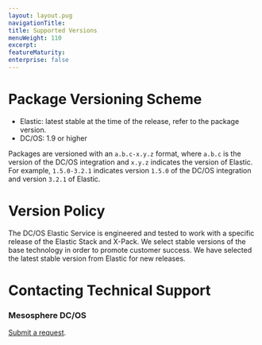 ```yaml
---
layout: layout.pug
navigationTitle: 
title: Supported Versions
menuWeight: 110
excerpt:
featureMaturity:
enterprise: false
---
```


<!-- This source repo for this topic is https://github.com/mesosphere/dcos-commons -->


<a name="package-versioning-scheme"></a>
# Package Versioning Scheme

- Elastic: latest stable at the time of the release, refer to the package version.
- DC/OS: 1.9 or higher

Packages are versioned with an `a.b.c-x.y.z` format, where `a.b.c` is the version of the DC/OS integration and `x.y.z` indicates the version of Elastic. For example, `1.5.0-3.2.1` indicates version `1.5.0` of the DC/OS integration and version `3.2.1` of Elastic.

<a name="version-policy"></a>
# Version Policy

The DC/OS Elastic Service is engineered and tested to work with a specific release of the Elastic Stack and X-Pack. We select stable versions of the base technology in order to promote customer success. We have selected the latest stable version from Elastic for new releases.

<a name="contacting-technical-support"></a>
# Contacting Technical Support

### Mesosphere DC/OS
[Submit a request](https://support.mesosphere.com/hc/en-us/requests/new).
